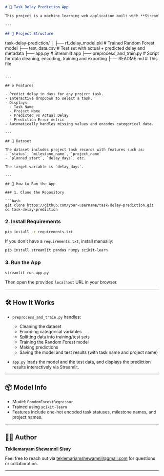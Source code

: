 

```markdown
# 🚀 Task Delay Prediction App

This project is a machine learning web application built with **Streamlit** to predict delays in project tasks using a trained **Random Forest Regression** model. It provides a user-friendly interface to compare actual vs predicted delay days for project tasks, based on historical task data.

---

## 📁 Project Structure

```
task-delay-prediction/
│
├── rf_delay_model.pkl       # Trained Random Forest model
├── test_data.csv            # Test set with actual + predicted delay and metadata
├── app.py                   # Streamlit app
├── preprocess_and_train.py  # Script for data cleaning, encoding, training and exporting
├── README.md                # This file
```

---

## ⚙️ Features

- Predict delay in days for any project task.
- Interactive dropdown to select a task.
- Displays:
  - Task Name
  - Project Name
  - Predicted vs Actual Delay
  - Prediction Error metric
- Automatically handles missing values and encodes categorical data.

---

## 🧪 Dataset

The dataset includes project task records with features such as:
- `status`, `milestone_name`, `project_name`
- `planned_start`, `delay_days`, etc.

The target variable is `delay_days`.

---

## 🚀 How to Run the App

### 1. Clone the Repository

```bash
git clone https://github.com/your-username/task-delay-prediction.git
cd task-delay-prediction
```

### 2. Install Requirements

```bash
pip install -r requirements.txt
```

If you don't have a `requirements.txt`, install manually:
```bash
pip install streamlit pandas numpy scikit-learn
```

### 3. Run the App

```bash
streamlit run app.py
```

Then open the provided `localhost` URL in your browser.

---

## 🛠️ How It Works

- `preprocess_and_train.py` handles:
  - Cleaning the dataset
  - Encoding categorical variables
  - Splitting data into training/test sets
  - Training the Random Forest model
  - Making predictions
  - Saving the model and test results (with task name and project name)

- `app.py` loads the model and the test data, and displays the prediction results interactively via Streamlit.

---

## 📦 Model Info

- Model: `RandomForestRegressor`
- Trained using `scikit-learn`
- Features include one-hot encoded task statuses, milestone names, and project names.

---

## 🧑‍💻 Author

**Tekilemaryam Shewamnil Sisay**

Feel free to reach out via [teklemariamshewamnil@gmail.com](mailto:teklemariamshewamnil@gmail.com) for questions or collaboration.

---

